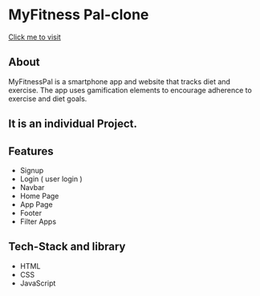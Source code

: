 # MyFitness Pal-clone
<a href="https://sunny-manatee-64fa6d.netlify.app/">Click me to visit</a>
## About

MyFitnessPal is a smartphone app and website that tracks diet and exercise. The app uses gamification elements to encourage adherence to exercise and diet goals.



## It is an individual Project.


## Features

- Signup
- Login ( user login )
- Navbar
- Home Page
- App Page
- Footer
- Filter Apps



## Tech-Stack and library

- HTML
- CSS
- JavaScript


<!-- ## Snapshots of the project

Landing page and navigation bar -->




